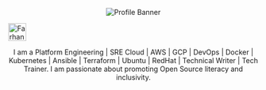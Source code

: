 
<p align="center"><img alt="Profile Banner" src="https://github.com/awsautomation/awsautomation/assets/19566456/b39604b2-e999-40e0-bd86-9cc8fb4ace43"></p>

<p align="left"> <a href="https://topmate.io/farhan_khan" target="blank"><img src="https://github.com/awsautomation/awsautomation/assets/19566456/9249dc8c-640d-433c-9e9c-8eb0c3ba446a" height="36" alt="Farhan"/></a></p>

<div align="center">

I am a Platform Engineering | SRE Cloud | AWS | GCP | DevOps | Docker | Kubernetes | Ansible | Terraform | Ubuntu | RedHat | Technical Writer | Tech Trainer. I am passionate about promoting Open Source literacy and inclusivity.
  
</div>

<!--
**awsautomation/awsautomation** is a ✨ _special_ ✨ repository because its `README.md` (this file) appears on your GitHub profile.

Here are some ideas to get you started:

- 🔭 I’m currently working on ...
- 🌱 I’m currently learning ...
- 👯 I’m looking to collaborate on ...
- 🤔 I’m looking for help with ...
- 💬 Ask me about ...
- 📫 How to reach me: ...
- 😄 Pronouns: ...
- ⚡ Fun fact: ...
-->
